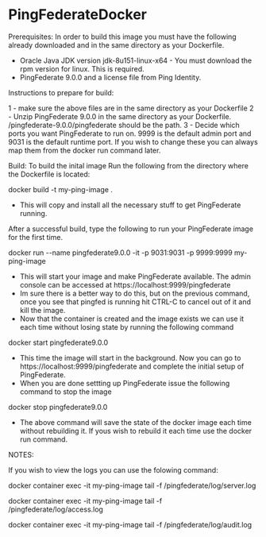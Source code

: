 # PingFederateDocker

Prerequisites:
In order to build this image you must have the following already downloaded and in the same directory as your Dockerfile.

- Oracle Java JDK version jdk-8u151-linux-x64 - You must download the rpm version for linux.  This is required.
- PingFederate 9.0.0 and a license file from Ping Identity.

Instructions to prepare for build:

1 - make sure the above files are in the same directory as your Dockerfile
2 - Unzip PingFederate 9.0.0 in the same directory as your Dockerfile.  /pingfederate-9.0.0/pingfederate should be the path.
3 - Decide which ports you want PingFederate to run on.  9999 is the default admin port and 9031 is the default runtime port.  If you wish to change these you can always map them from the docker run command later.

Build:
To build the inital image
Run the following from the directory where the Dockerfile is located:

 docker build -t my-ping-image .

- This will copy and install all the necessary stuff to get PingFederate running. 

After a successful build, type the following to run your PingFederate image for the first time.

 docker run --name pingfederate9.0.0 -it -p 9031:9031 -p 9999:9999 my-ping-image

- This will start your image and make PingFederate available.  The admin console can be accessed at https://localhost:9999/pingfederate
- Im sure there is a better way to do this, but on the previous command, once you see that pingfed is running hit CTRL-C to cancel out of it and kill the image.
- Now that the container is created and the image exists we can use it each time without losing state by running the following command
 
 docker start pingfederate9.0.0

- This time the image will start in the background.  Now you can go to https://localhost:9999/pingfederate and complete the initial setup of PingFederate. 
- When you are done settting up PingFederate issue the following command to stop the image

 docker stop pingfederate9.0.0

- The above command will save the state of the docker image each time without rebuilding it.  If yous wish to rebuild it each time use the docker run command.


NOTES:

If you wish to view the logs you can use the folowing command:


docker container exec -it my-ping-image tail -f /pingfederate/log/server.log


docker container exec -it my-ping-image tail -f /pingfederate/log/access.log


docker container exec -it my-ping-image tail -f /pingfederate/log/audit.log


